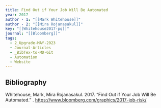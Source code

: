 ```yaml
---
title: Find Out if Your Job Will Be Automated
year: 2017
author - 1: "[[Mark Whitehouse]]"
author - 2: "[[Mira Rojanasakul]]"
key: "[[Whitehouse2017-pq]]"
journal: "[[Bloomberg]]"
tags:
  - 2_Upgrade-MAY-2023
  - Journal-Articles
  - _BibTex-to-MD-Git
  - Automation
  - Website
---
```


## Bibliography
Whitehouse, Mark, Mira Rojanasakul. 2017. “Find Out if Your Job Will Be Automated.” . https://www.bloomberg.com/graphics/2017-job-risk/